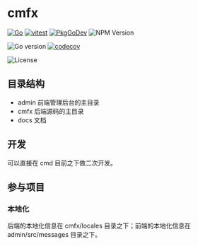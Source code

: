 # cmfx

[![Go](https://github.com/issue9/cmfx/actions/workflows/go.yml/badge.svg)](https://github.com/issue9/cmfx/actions/workflows/go.yml)
[![vitest](https://github.com/issue9/cmfx/actions/workflows/vitest.yml/badge.svg)](https://github.com/issue9/cmfx/actions/workflows/vitest.yml)
[![PkgGoDev](https://pkg.go.dev/badge/github.com/issue9/cmfx)](https://pkg.go.dev/github.com/issue9/cmfx)
![NPM Version](https://img.shields.io/npm/v/%40cmfx%2Fadmin)

![Go version](https://img.shields.io/github/go-mod/go-version/issue9/cmfx)
[![codecov](https://codecov.io/gh/issue9/cmfx/graph/badge.svg?token=D5y3FOJk8A)](https://codecov.io/gh/issue9/cmfx)

![License](https://img.shields.io/github/license/issue9/cmfx)

## 目录结构

- admin 前端管理后台的主目录
- cmfx 后端源码的主目录
- docs 文档

## 开发

可以直接在 cmd 目前之下做二次开发。

## 参与项目

### 本地化

后端的本地化信息在 cmfx/locales 目录之下；前端的本地化信息在 admin/src/messages 目录之下。
